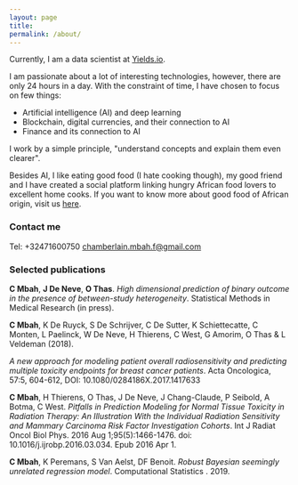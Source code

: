 ```yaml
---
layout: page
title: 
permalink: /about/
---
```

Currently, I am a data scientist at [Yields.io](https://www.yields.io/). 


I am passionate about a lot of interesting technologies, however, there are only 24 hours in a day. With the constraint of time, I have chosen to focus on few things:
* Artificial intelligence (AI) and deep learning
* Blockchain, digital currencies, and their connection to  AI
* Finance and its connection to AI 

I work by a simple principle, "understand concepts and explain them even clearer".

Besides AI, I like eating good food (I hate cooking though), my good friend and I  have created a social platform linking hungry African food lovers to excellent home cooks.
If you want to know more about good food of African origin, visit us [here](https://afroeat.be/).


### Contact me

Tel: +32471600750
[chamberlain.mbah.f@gmail.com](mailto:chamberlain.mbah.f@gmail.com)


### Selected publications
**C Mbah**, **J De Neve**, **O Thas**.
*High dimensional prediction of binary outcome in the presence of between-study heterogeneity*.
Statistical Methods in Medical Research (in press).

**C Mbah**, K De Ruyck, S De Schrijver, C De Sutter, K Schiettecatte, C Monten, L Paelinck, W De Neve, H Thierens, C West, G Amorim, O Thas & L Veldeman (2018).

*A new approach for modeling patient overall radiosensitivity and predicting multiple toxicity endpoints for breast cancer patients*. 
Acta Oncologica, 57:5, 604-612, DOI: 10.1080/0284186X.2017.1417633


**C Mbah**, H Thierens, O Thas, J De Neve, J Chang-Claude, P Seibold, A  Botma, C West.
*Pitfalls in Prediction Modeling for Normal Tissue Toxicity in Radiation Therapy: An Illustration With the Individual Radiation Sensitivity and Mammary Carcinoma Risk Factor Investigation Cohorts*.
Int J Radiat Oncol Biol Phys. 2016 Aug 1;95(5):1466-1476. doi: 10.1016/j.ijrobp.2016.03.034. Epub 2016 Apr 1.

**C Mbah**, K Peremans, S Van Aelst, DF Benoit.
*Robust Bayesian seemingly unrelated regression model*.
Computational Statistics . 2019.


